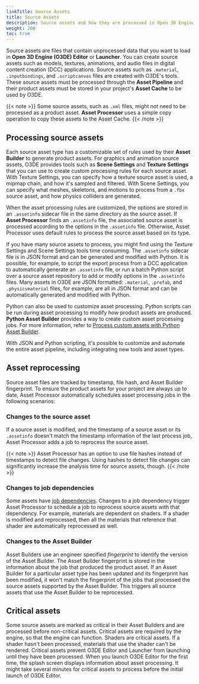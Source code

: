 ```yaml
---
linkTitle: Source Assets 
title: Source Assets
description: Source assets and how they are processed in Open 3D Engine (O3DE).
weight: 200
toc: true
---
```


Source assets are files that contain unprocessed data that you want to load in **Open 3D Engine (O3DE) Editor** or **Launcher**. You can create source assets such as models, textures, animations, and audio files in digital content creation (DCC) applications. Source assets such as `.material`, `.inputbindings`, and `.scriptcanvas` files are created with O3DE's tools. These source assets must be processed through the **Asset Pipeline** and their product assets must be stored in your project's **Asset Cache** to be used by O3DE.

{{< note >}}
Some source assets, such as  `.xml` files, might not need to be processed as a product asset. **Asset Processor** uses a simple copy operation to copy these assets to the Asset Cache.
{{< /note >}}

## Processing source assets

Each source asset type has a customizable set of rules used by their **Asset Builder** to generate product assets. For graphics and animation source assets, O3DE provides tools such as **Scene Settings** and **Texture Settings** that you can use to create custom processing rules for each source asset. With Texture Settings, you can specify how a texture source asset is used, a mipmap chain, and how it's sampled and filtered. With Scene Settings, you can specify what meshes, skeletons, and motions to process from a `.fbx` source asset, and how physics colliders are generated.

When the asset processing rules are customized, the options are stored in an `.assetinfo` sidecar file in the same directory as the source asset. If **Asset Processor** finds an `.assetinfo` file, the associated source asset is processed according to the options in the `.assetinfo` file. Otherwise, Asset Processor uses default rules to process the source asset based on its type.

If you have many source assets to process, you might find using the Texture Settings and Scene Settings tools time consuming. The `.assetinfo` sidecar file is in JSON format and can be generated and modified with Python. It is possible, for example, to script the export process from a DCC application to automatically generate an `.assetinfo` file, or run a batch Python script over a source asset repository to add or modify options in the `.assetinfo` files. Many assets in O3DE are JSON formatted: `.material`, `.prefab`, and `.physicsmaterial` files, for example, are all in JSON format and can be automatically generated and modified with Python.

Python can also be used to customize asset processing. Python scripts can be run during asset processing to modify how product assets are produced. **Python Asset Builder** provides a way to create custom asset processing jobs. For more information, refer to [Process custom assets with Python Asset Builder](./builder).

With JSON and Python scripting, it's possible to customize and automate the entire asset pipeline, including integrating new tools and asset types.

## Asset reprocessing

Source asset files are tracked by timestamp, file hash, and Asset Builder fingerprint. To ensure the product assets for your project are always up to date, Asset Processor automatically schedules asset processing jobs in the following scenarios:

### Changes to the source asset

If a source asset is modified, and the timestamp of a source asset or its `.assetinfo` doesn't match the timestamp information of the last process job, Asset Processor adds a job to reprocess the source asset.

{{< note >}}
Asset Processor has an option to use file hashes instead of timestamps to detect file changes. Using hashes to detect file changes can significantly increase the analysis time for source assets, though. 
{{< /note >}}

### Changes to job dependencies

Some assets have [job dependencies](asset-dependencies-and-identifiers). Changes to a job dependency trigger Asset Processor to schedule a job to reprocess source assets with that dependency. For example, materials are dependent on shaders. If a shader is modified and reprocessed, then all the materials that reference that shader are automatically reprocessed as well.

### Changes to the Asset Builder

Asset Builders use an engineer specified *fingerprint* to identify the version of the Asset Builder. The Asset Builder fingerprint is stored in the information about the job that produced the product asset. If an Asset Builder for a particular asset type has been updated and its fingerprint has been modified, it won't match the fingerprint of the jobs that processed the source assets supported by the Asset Builder. This triggers all source assets that use the Asset Builder to be reprocessed.

## Critical assets

Some source assets are marked as critical in their Asset Builders and are processed before non-critical assets. Critical assets are required by the engine, so that the engine can function. Shaders are critical assets. If a shader hasn't been processed, materials that use the shader can't be rendered. Critical assets prevent O3DE Editor and Launcher from launching until they have been processed. When you launch O3DE Editor for the first time, the splash screen displays information about asset processing. It might take several minutes for critical assets to process before the initial launch of O3DE Editor.
